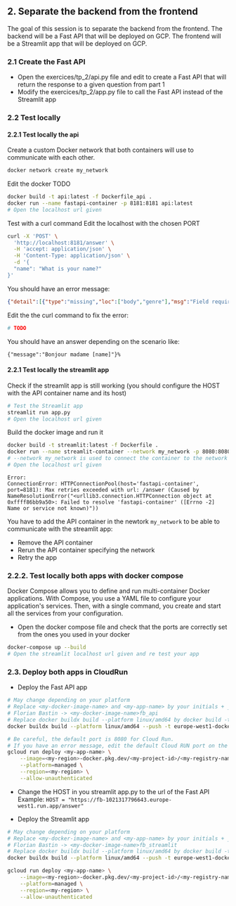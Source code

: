 
## 2. Separate the backend from the frontend

The goal of this session is to separate the backend from the frontend.
The backend will be a Fast API that will be deployed on GCP.
The frontend will be a Streamlit app that will be deployed on GCP.

### 2.1 Create the Fast API

- Open the exercices/tp_2/api.py file and edit to create a Fast API that will return the response to a given question from part 1
- Modify the exercices/tp_2/app.py file to call the Fast API instead of the Streamlit app

### 2.2 Test locally

#### 2.2.1 Test locally the api
Create a custom Docker network that both containers will use to communicate with each other.
```bash
docker network create my_network
```

Edit the docker TODO

```bash
docker build -t api:latest -f Dockerfile_api .
docker run --name fastapi-container -p 8181:8181 api:latest
# Open the localhost url given
```

Test with a curl command
Edit the localhost with the chosen PORT
```bash
curl -X 'POST' \
  'http://localhost:8181/answer' \
  -H 'accept: application/json' \
  -H 'Content-Type: application/json' \
  -d '{
  "name": "What is your name?"
}'
```

You should have an error message:
```json
{"detail":[{"type":"missing","loc":["body","genre"],"msg":"Field required","input":{"name":"What is your name?"}},{"type":"missing","loc":["body","language"],"msg":"Field required","input":{"name":"What is your name?"}}]}
```

Edit the the curl command to fix the error:
```bash
# TODO
```

You should have an answer depending on the scenario like:
```
{"message":"Bonjour madame [name]"}%
```

#### 2.2.1 Test locally the streamlit app

Check if the streamlit app is still working (you should configure the HOST with the API container name and its host)
```bash
# Test the Streamlit app
streamlit run app.py
# Open the localhost url given
```

Build the docker image and run it
```bash
docker build -t streamlit:latest -f Dockerfile .
docker run --name streamlit-container --network my_network -p 8080:8080 streamlit:latest
# --network my_network is used to connect the container to the network created
# Open the localhost url given
```

```
Error:
ConnectionError: HTTPConnectionPool(host='fastapi-container', port=8181): Max retries exceeded with url: /answer (Caused by NameResolutionError("<urllib3.connection.HTTPConnection object at 0xffff86bb9a50>: Failed to resolve 'fastapi-container' ([Errno -2] Name or service not known)"))
```

You have to add the API container in the newtork `my_network` to be able to communicate with the streamlit app:
- Remove the API container
- Rerun the API container specifying the network
- Retry the app


### 2.2.2. Test locally both apps with docker compose

Docker Compose allows you to define and run multi-container Docker applications. With Compose, you use a YAML file to configure your application's services. Then, with a single command, you create and start all the services from your configuration.

- Open the docker compose file and check that the ports are correctly set from the ones you used in your docker

```bash
docker-compose up --build
# Open the streamlit localhost url given and re test your app
```

### 2.3. Deploy both apps in CloudRun

- Deploy the Fast API app
```bash
# May change depending on your platform
# Replace <my-docker-image-name> and <my-app-name> by your initials + _api
# Florian Bastin -> <my-docker-image-name>fb_api
# Replace docker buildx build --platform linux/amd64 by docker build -t if it does not work
docker buildx build --platform linux/amd64 --push -t europe-west1-docker.pkg.dev/dauphine-437611/dauphine-ar/<my-docker-name>:latest -f Dockerfile_api .

# Be careful, the default port is 8080 for Cloud Run.
# If you have an error message, edit the default Cloud RUN port on the interface or in command line
gcloud run deploy <my-app-name> \
    --image=<my-region>-docker.pkg.dev/<my-project-id>/<my-registry-name>/<my-docker-image-name>:latest \
    --platform=managed \
    --region=<my-region> \
    --allow-unauthenticated
```

- Change the HOST in you streamlit app.py to the url of the Fast API
Example: `HOST = "https://fb-1021317796643.europe-west1.run.app/answer"`

- Deploy the Streamlit app
```bash
# May change depending on your platform
# Replace <my-docker-image-name> and <my-app-name> by your initials + _streamlit
# Florian Bastin -> <my-docker-image-name>fb_streamlit
# Replace docker buildx build --platform linux/amd64 by docker build -t if it does not work
docker buildx build --platform linux/amd64 --push -t europe-west1-docker.pkg.dev/dauphine-437611/dauphine-ar/<my-docker-name>:latest -f Dockerfile .

gcloud run deploy <my-app-name> \
    --image=<my-region>-docker.pkg.dev/<my-project-id>/<my-registry-name>/<my-docker-image-name>:latest \
    --platform=managed \
    --region=<my-region> \
    --allow-unauthenticated
```


